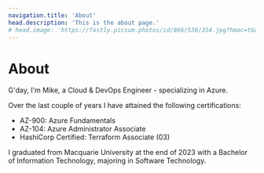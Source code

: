 ```yaml
---
navigation.title: 'About'
head.description: 'This is the about page.'
# head.image: 'https://fastly.picsum.photos/id/866/536/354.jpg?hmac=tGofDTV7tl2rprappPzKFiZ9vDh5MKj39oa2D--gqhA'
---
```


# About

G'day, I'm Mike, a Cloud & DevOps Engineer - specializing in Azure.

Over the last couple of years I have attained the following certifications:
- AZ-900: Azure Fundamentals
- AZ-104: Azure Administrator Associate
- HashiCorp Certified: Terraform Associate (03)


I graduated from Macquarie University at the end of 2023 with a Bachelor of Information Technology, majoring in Software Technology. 
